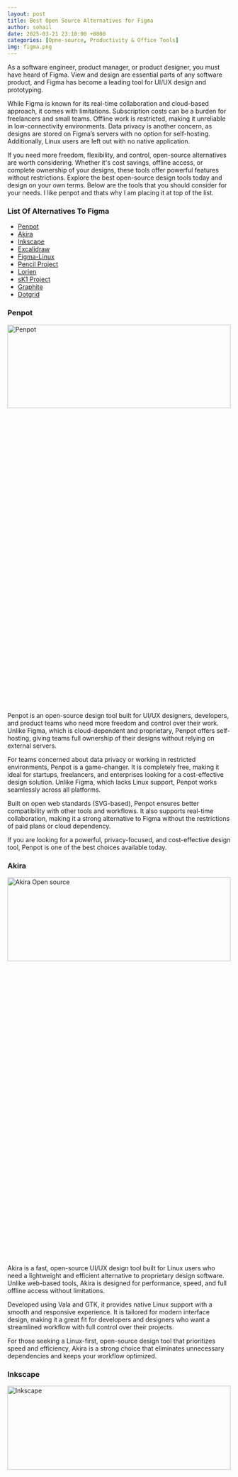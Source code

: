```yaml
---
layout: post
title: Best Open Source Alternatives for Figma
author: sohail
date: 2025-03-21 23:10:00 +0800
categories: [Opne-source, Productivity & Office Tools]
img: figma.png
---
```


<link href="https://cdn.jsdelivr.net/npm/bootstrap@5.0.2/dist/css/bootstrap.min.css" rel="stylesheet"/>

<!-- Meta Tags -->
<title>Best Open Source Alternatives to Figma for UI/UX Design</title>
<meta name="description" content="Looking for free and open source alternatives to Figma? Discover powerful design tools that rival Figma for UI/UX design, prototyping, and collaboration.">
<meta name="keywords" content="figma alternatives, open source figma, free figma alternatives, figma open source tools, figma replacement, figma competitor open source, ui design open source, free ui design tools, prototyping tools open source, open source figma clone, figma like software free, figma vs penpot, design collaboration tool free, open source prototyping, figma open source alternative">

<!-- Open Graph Tags -->
<meta property="og:title" content="Best Open Source Alternatives to Figma for UI/UX Design">
<meta property="og:description" content="Explore the top open source Figma alternatives used by designers worldwide. From Penpot to Akira, find the best tools to design, prototype, and collaborate freely.">
<meta property="og:url" content="https://reptilebirds.com/alternative-to-figma">
<meta property="og:type" content="article">
<meta property="og:image" content="https://reptilebirds.com/assets/img/figma.png">

<!-- Twitter Card Tags -->
<meta name="twitter:card" content="summary_large_image">
<meta name="twitter:title" content="Best Open Source Alternatives to Figma for UI/UX Design">
<meta name="twitter:description" content="See the best free and open source tools like Figma for UI/UX design and prototyping. Ideal for designers and teams seeking cost-effective design solutions.">
<meta name="twitter:image" content="https://reptilebirds.com/assets/img/figma.png">

<!-- JSON-LD Structured Data -->
<script type="application/ld+json">
{
  "@context": "https://schema.org",
  "@type": "Article",
  "mainEntityOfPage": {
    "@type": "WebPage",
    "@id": "https://reptilebirds.com/alternatives-to-figma/"
  },
  "headline": "Best Open Source Alternatives to Figma for UI/UX Design",
  "image": {
    "@type": "ImageObject",
    "url": "https://reptilebirds.com/assets/img/figma.png",
    "width": 1200,
    "height": 630
  },
  "author": {
    "@type": "Organization",
    "name": "ReptileBirds",
    "url": "https://reptilebirds.com"
  },
  "publisher": {
    "@type": "Organization",
    "name": "ReptileBirds",
    "logo": {
      "@type": "ImageObject",
      "url": "https://reptilebirds.com/assets/img/ReptileBirds.png",
      "width": 300,
      "height": 60
    }
  },
  "datePublished": "2025-03-21T23:10:00+08:00",  // ISO 8601 format with timezone
  "dateModified": "2025-03-21T23:10:00+08:00",     // Same as publish date (update if modified later)
  "description": "Discover free and open source UI/UX design tools that offer great alternatives to Figma. Compare features, pros, and find the best fit for your team or personal projects.",
  "keywords": "Figma alternatives, open source design tools, UI/UX design software, free Figma competitors",
  "articleBody": "This article reviews open source alternatives to Figma, including tools like Penpot, Lunacy, and Akira UX. It compares their collaborative features, platform compatibility, pricing models, and suitability for designers and developers.",
  "speakable": {
    "@type": "SpeakableSpecification",
    "cssSelector": [".article-content"]
  }
}
</script>


As a software engineer, product manager, or product designer, you must have heard of Figma. View and design are essential parts of any software product, and Figma has become a leading tool for UI/UX design and prototyping.

While Figma is known for its real-time collaboration and cloud-based approach, it comes with limitations. Subscription costs can be a burden for freelancers and small teams. Offline work is restricted, making it unreliable in low-connectivity environments. Data privacy is another concern, as designs are stored on Figma’s servers with no option for self-hosting. Additionally, Linux users are left out with no native application.

If you need more freedom, flexibility, and control, open-source alternatives are worth considering. Whether it's cost savings, offline access, or complete ownership of your designs, these tools offer powerful features without restrictions. Explore the best open-source design tools today and design on your own terms.  Below are the tools that you should consider for your needs. I like penpot and thats why I am placing it at top of the list.

### List Of Alternatives To Figma

<ul>
        <li><a href="#penpot">Penpot</a></li>
        <li><a href="#akira">Akira</a></li>
        <li><a href="#inkscape">Inkscape</a></li>
        <li><a href="#excalidraw">Excalidraw</a></li>
        <li><a href="#figma-linux">Figma-Linux</a></li>
        <li><a href="#pencil-project">Pencil Project</a></li>
        <li><a href="#lorien">Lorien</a></li>
        <li><a href="#sk1-project">sK1 Project</a></li>
        <li><a href="#graphite">Graphite</a></li>
        <li><a href="#dotgrid">Dotgrid</a></li>
</ul>

<h3 id="penpot">Penpot</h3>


<img src="/assets/img/penpot.jpeg" alt="Penpot" width="100%" height="22%">


Penpot is an open-source design tool built for UI/UX designers, developers, and product teams who need more freedom and control over their work. Unlike Figma, which is cloud-dependent and proprietary, Penpot offers self-hosting, giving teams full ownership of their designs without relying on external servers.

For teams concerned about data privacy or working in restricted environments, Penpot is a game-changer. It is completely free, making it ideal for startups, freelancers, and enterprises looking for a cost-effective design solution. Unlike Figma, which lacks Linux support, Penpot works seamlessly across all platforms.

Built on open web standards (SVG-based), Penpot ensures better compatibility with other tools and workflows. It also supports real-time collaboration, making it a strong alternative to Figma without the restrictions of paid plans or cloud dependency.

If you are looking for a powerful, privacy-focused, and cost-effective design tool, Penpot is one of the best choices available today.

<h3 id="akira">Akira</h3>

<img src="/assets/img/akira.png" alt="Akira Open source" width="100%" height="22%">

Akira is a fast, open-source UI/UX design tool built for Linux users who need a lightweight and efficient alternative to proprietary design software. Unlike web-based tools, Akira is designed for performance, speed, and full offline access without limitations.

Developed using Vala and GTK, it provides native Linux support with a smooth and responsive experience. It is tailored for modern interface design, making it a great fit for developers and designers who want a streamlined workflow with full control over their projects.

For those seeking a Linux-first, open-source design tool that prioritizes speed and efficiency, Akira is a strong choice that eliminates unnecessary dependencies and keeps your workflow optimized.

<h3 id="inkscape">Inkscape</h3>

<img src="/assets/img/Inkscape.avif" alt="Inkscape" width="100%" height="22%">

Inkscape is a free, open-source vector graphics editor built for designers who need complete control over their work. It is a powerful alternative for UI/UX design, icon creation, and technical illustrations, offering a feature-rich, offline-first experience without the constraints of cloud-based tools.

Unlike web-based design platforms, Inkscape runs locally on Windows, macOS, and Linux, ensuring better performance and full access to your files without internet dependency. It supports SVG as its native format, making it highly compatible with other design tools. With advanced path editing, customizable extensions, and a strong community, it is a solid choice for those who need precision and flexibility in their design workflow.

For designers looking for a powerful, free, and highly customizable vector tool, Inkscape is one of the best options available today.

We also have added some [MS Office Alternatives](/alternative-to-office)

<h3 id="excalidraw">Excalidraw</h3>

<img src="/assets/img/Excalidraw.png" alt="Excalidraw" width="100%" height="22%">

Excalidraw is an open-source whiteboard tool designed for quick wireframing and brainstorming. It provides a hand-drawn style, making sketches feel more natural and informal. Unlike traditional design tools, Excalidraw focuses on speed and simplicity, allowing users to create rough concepts without getting lost in complex features.

It runs directly in the browser, requiring no installation or account signup. It also supports real-time collaboration, making it ideal for teams working remotely. Users can save files locally, ensuring full control over their data. With its minimal interface and offline support, Excalidraw is a great choice for those who need a lightweight, no-frills alternative to structured design tools.

For developers and designers who prefer quick sketching over pixel-perfect precision, Excalidraw makes the process effortless. It lets you drag, drop, and adjust elements on the go, without worrying about layers or rigid constraints. If you need a fast, flexible, and distraction-free way to visualize ideas, Excalidraw is one of the best tools to try.

<h3 id="figma-linux">Figma-Linux</h3>

<img src="/assets/img/Figma-Linux.webp" alt="Figma-Linux" width="100%" height="22%">

Figma-Linux is an unofficial open-source wrapper that allows Linux users to run Figma as a standalone desktop app. While Figma itself does not offer a native Linux version, this project provides a more integrated experience, making it easier to use Figma without relying on a web browser.

It offers better system integration, allowing users to work with native window controls, keyboard shortcuts, and file handling like any other desktop application. Unlike the browser version, it provides better focus and workflow continuity, reducing distractions caused by multiple tabs.

For Linux users who rely on Figma but prefer a dedicated app experience, Figma-Linux is a simple and effective solution. It eliminates the need to keep Figma open in a browser and provides a more fluid, native-like feel without changing the core functionality.

<h3 id="pencil-project">Pencil Project</h3>

<img src="/assets/img/pencil-project.png" alt="pencil-project" width="100%" height="22%">

Pencil Project is a free, open-source wireframing and prototyping tool built for designers and developers who need a quick and lightweight way to create UI mockups. It comes with pre-built UI elements, flowchart tools, and interactive linking, making it easy to design app screens, website layouts, and process diagrams without complex software.

Unlike cloud-based tools, Pencil Project runs entirely offline, giving users full control over their work without requiring an account or internet connection. It supports exporting designs in multiple formats, including PNG, PDF, and even OpenOffice documents, making it flexible for different workflows.

For anyone looking for a simple, no-fuss alternative to heavyweight design software, Pencil Project is a solid choice. It is ideal for quick wireframes, concept testing, and low-fidelity UI design, helping teams visualize ideas without unnecessary complexity.

<h3 id="lorien">Lorien</h3>

<img src="/assets/img/lorien_demo.png" alt="Lorien" width="100%" height="22%">

Lorien is an open-source infinite canvas tool built for sketching, mind mapping, and wireframing. It is designed to be minimal, fast, and distraction-free, making it perfect for designers, developers, and note-takers who prefer a freehand approach to brainstorming and concept design.

Unlike complex design tools, Lorien focuses on simplicity and responsiveness. It runs entirely offline, has low system requirements, and is optimized for pen input, making it a great choice for stylus users and touchscreen devices. Whether you are sketching out an app idea, mapping user flows, or simply jotting down quick notes, Lorien provides an intuitive and lightweight workspace.

For those who need a flexible and unrestricted drawing environment, Lorien offers a fast, fluid, and open-source alternative without unnecessary features slowing things down.

<h3 id="sk1-project">sK1 Project</h3>

<img src="/assets/img/page_sk1_02.png" alt="sK1 Project" width="100%" height="22%">

sK1 Project is an open-source vector graphics editor built for professional print design. Unlike typical UI/UX design tools, sK1 is optimized for CMYK workflow, multi-page layouts, and advanced color management, making it a strong alternative for designers working in publishing, branding, and prepress production.

It supports high-quality PDF output, ICC color profiles, and Pantone colors, ensuring precise color accuracy for print materials. With a clean interface and responsive performance, it provides a lightweight yet powerful experience for graphic designers who need full control over their print projects.

For those looking for a free and open-source solution tailored to print design, sK1 Project is one of the best options available. It eliminates subscription fees and restrictive file formats, giving designers more freedom and flexibility in their workflow.

<h3 id="graphite">Graphite</h3>

<img src="/assets/img/Graphite.jpg" alt="Graphite" width="100%" height="22%">

Graphite is an open-source vector graphics editor that introduces non-destructive editing and procedural design, setting it apart from traditional design tools. It is built for UI/UX designers, digital illustrators, and graphic artists who want more control and flexibility in their workflow.

Unlike standard vector tools, Graphite allows users to edit shapes and effects dynamically without permanently altering the original design. It supports layered editing, procedural workflows, and parametric adjustments, making it a powerful option for those who work with complex designs and reusable assets.

Though still in early development, Graphite has the potential to become a game-changer in open-source design. For designers looking for a next-generation vector editor with non-destructive workflows, Graphite is worth keeping an eye on.

<h3 id="dotgrid">Dotgrid</h3>

<img src="/assets/img/Dotgrid.jpg" alt="Dotgrid" width="100%" height="22%">

Dotgrid is a minimalist vector drawing tool designed for creating precise geometric designs and icons. It is built for designers who prefer a lightweight and efficient workflow without the clutter of traditional design software.

With a grid-based approach, Dotgrid makes it easy to create sharp, symmetrical, and structured designs. It focuses on precision rather than freehand drawing, making it an excellent choice for logos, symbols, and pixel-perfect vector art. The interface is simple and distraction-free, allowing users to focus on the design itself without unnecessary tools getting in the way.

For those who need a fast, no-frills vector editor that prioritizes clean and structured design, Dotgrid is a great alternative. It is open-source, runs offline, and is perfect for designers who prefer a direct and efficient approach to vector illustration.

### Conclusion

We have explored some open source alternatives to Figma. No doubt Figma is feature rich tool but the tools we explored above have also their unique strengths. Choose the tool or multiple that must fulfil your needs. If you do not want to use or give a try to all but specific, I will ask you to give a try to Penpot and Excalidraw.

If you know some tools, that I have missed, tell me I will exxplore and add here. Write me if you need any open source solution for your specific business need, I will give you the information that I have, with research and analysis.

### Also Check

[MS Office Alternatives](/alternative-to-office)

[Excel CSV Converter](/excel-csv-converter)

[JSON Converter](/json-converter)

[XML Converter](/xml-converter)

[PDF & Image Converter](/pdf-image-converter)

[File Compressor](/file-compressor)

[Meta Data Remover](/meta-data-remover)

[Image Redactor](/image-redactor)

[Create Video from Image & Audio](/create-video-from-image-and-audio)

[Markdown Editor](/md-editor)

[Diff Checker](/diff-checker)
